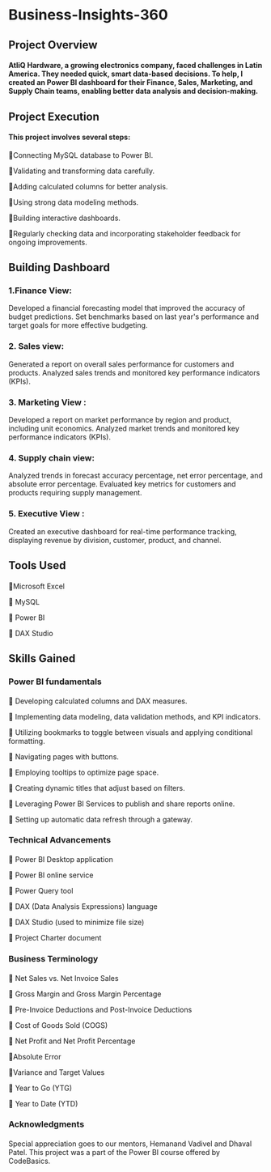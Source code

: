 
# Business-Insights-360 
## Project Overview
#### AtliQ Hardware, a growing electronics company, faced challenges in Latin America. They needed quick, smart data-based decisions. To help, I created an Power BI dashboard for their Finance, Sales, Marketing, and Supply Chain teams, enabling better data analysis and decision-making.
## Project Execution
#### This project involves several steps:
🔸Connecting MySQL database to Power BI.

🔸Validating and transforming data carefully.

🔸Adding calculated columns for better analysis.

🔸Using strong data modeling methods.

🔸Building interactive dashboards.

🔸Regularly checking data and incorporating stakeholder feedback for ongoing improvements.
## Building Dashboard
### 1.Finance View:
Developed a financial forecasting model that improved the accuracy of budget predictions. Set benchmarks based on last year's performance and target goals for more effective budgeting.
### 2. Sales view:
Generated a report on overall sales performance for customers and products. Analyzed sales trends and monitored key performance indicators (KPIs).
### 3. Marketing View :
Developed a report on market performance by region and product, including unit economics. Analyzed market trends and monitored key performance indicators (KPIs).
### 4. Supply chain view:
Analyzed trends in forecast accuracy percentage, net error percentage, and absolute error percentage. Evaluated key metrics for customers and products requiring supply management.
### 5. Executive View :
Created an executive dashboard for real-time performance tracking, displaying revenue by division, customer, product, and channel.
## Tools Used
#### 
🔸Microsoft Excel

🔸 MySQL

🔸 Power BI

🔸 DAX Studio

## Skills Gained 
### Power BI fundamentals
#### 
🔸 Developing calculated columns and DAX measures.

🔸 Implementing data modeling, data validation methods, and KPI indicators.

🔸 Utilizing bookmarks to toggle between visuals and applying conditional formatting.

🔸 Navigating pages with buttons.

🔸 Employing tooltips to optimize page space.

🔸 Creating dynamic titles that adjust based on filters.

🔸 Leveraging Power BI Services to publish and share reports online.

🔸 Setting up automatic data refresh through a gateway.

### Technical Advancements
####
🔸 Power BI Desktop application

🔸 Power BI online service

🔸 Power Query tool

🔸 DAX (Data Analysis Expressions) language

🔸 DAX Studio (used to minimize file size)

🔸 Project Charter document

### Business Terminology 
####
🔸 Net Sales vs. Net Invoice Sales

🔸 Gross Margin and Gross Margin Percentage

🔸 Pre-Invoice Deductions and Post-Invoice Deductions

🔸 Cost of Goods Sold (COGS)

🔸 Net Profit and Net Profit Percentage

🔸Absolute Error

🔸Variance and Target Values

🔸 Year to Go (YTG)

🔸 Year to Date (YTD)

### Acknowledgments
####
Special appreciation goes to our mentors, Hemanand Vadivel and Dhaval Patel. This project was a part of the Power BI course offered by CodeBasics.
